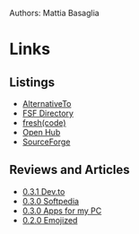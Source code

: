 Authors: Mattia Basaglia

Links
=====


Listings
--------

* [AlternativeTo](https://alternativeto.net/software/glaxnimate/)
* [FSF Directory](https://directory.fsf.org/wiki/Glaxnimate)
* [fresh(code)](https://freshcode.club/projects/glaxnimate)
* [Open Hub](https://www.openhub.net/p/glaxnimate)
* [SourceForge](https://sourceforge.net/projects/glaxnimate/)


Reviews and Articles
--------------------

* [0.3.1 Dev.to](https://dev.to/mbasaglia/glaxnimate-create-2d-vector-animations-for-the-web-2ein)
* [0.3.0 Softpedia](https://www.softpedia.com/get/Multimedia/Graphic/Graphic-Others/Glaxnimate.shtml)
* [0.3.0 Apps for my PC](http://www.appsformypc.com/2020/11/glaxnimate/)
* [0.2.0 Emojized](https://emojized.com/blog/2020/10/29/new-awesome-tool-for-animated-telegram-stickers/)
